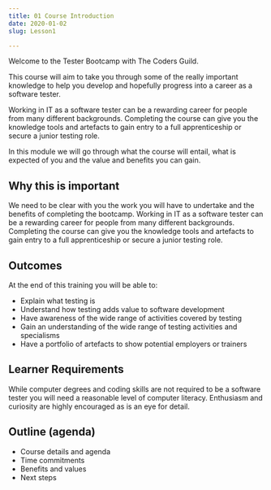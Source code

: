 ```yaml
---
title: 01 Course Introduction
date: 2020-01-02
slug: Lesson1

---
```

Welcome to the Tester Bootcamp with The Coders Guild.

This course will aim to take you through some of the really important knowledge to help you develop and hopefully progress into a career as a software tester.

Working in IT as a software tester can be a rewarding career for people from many different backgrounds. Completing the course can give you the knowledge tools and artefacts to gain entry to a full apprenticeship or secure a junior testing role.

In this module we will go through what the course will entail, what is expected of you and the value and benefits you can gain.

## Why this is important

We need to be clear with you the work you will have to undertake and the benefits of completing the bootcamp. Working in IT as a software tester can be a rewarding career for people from many different backgrounds. Completing the course can give you the knowledge tools and artefacts to gain entry to a full apprenticeship or secure a junior testing role.

## Outcomes

At the end of this training you will be able to:

* Explain what testing is
* Understand how testing adds value to software development
* Have awareness of the wide range of activities covered by testing
* Gain an understanding of the wide range of testing activities and specialisms
* Have a portfolio of artefacts to show potential employers or trainers

## Learner Requirements

While computer degrees and coding skills are not required to be a software tester you will need a reasonable level of computer literacy. Enthusiasm and curiosity are highly encouraged as is an eye for detail.

## Outline (agenda)

* Course details and agenda
* Time commitments
* Benefits and values
* Next steps